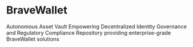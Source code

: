 # BraveWallet
Autonomous Asset Vault Empowering Decentralized Identity Governance and Regulatory Compliance Repository providing enterprise-grade BraveWallet solutions

